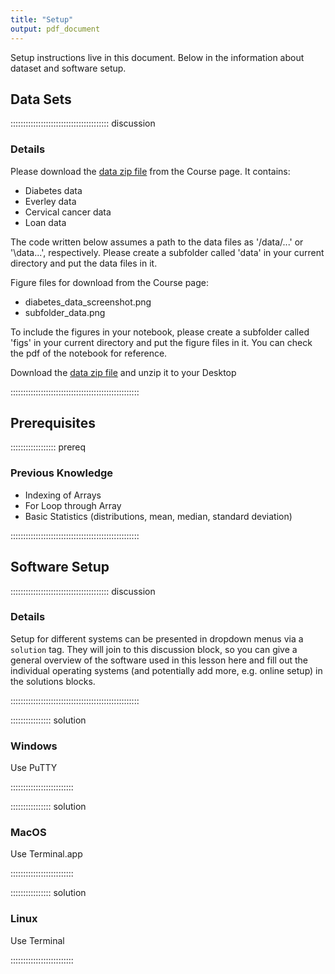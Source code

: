 ```yaml
---
title: "Setup"
output: pdf_document
---
```


Setup instructions live in this document. Below in the information about dataset and software setup.

## Data Sets

::::::::::::::::::::::::::::::::::::::: discussion

### Details

Please download the [data zip file]() from the Course page. It contains:

- Diabetes data
- Everley data
- Cervical cancer data
- Loan data

The code written below assumes a path to the data files as '/data/...' or '\data\...', respectively. Please create a subfolder called 'data' in your current directory and put the data files in it. 

Figure files for download from the Course page:

- diabetes_data_screenshot.png
- subfolder_data.png

To include the figures in your notebook, please create a subfolder called 'figs' in your current directory and put the figure files in it. You can check the pdf of the notebook for reference. 


Download the [data zip file](data/data.zip) and unzip it to your Desktop

:::::::::::::::::::::::::::::::::::::::::::::::::::

## Prerequisites

:::::::::::::::::: prereq 

### Previous Knowledge

- Indexing of Arrays
- For Loop through Array
- Basic Statistics (distributions, mean, median, standard deviation)

:::::::::::::::::::::::::::::::::::::::::::::::::::

## Software Setup

::::::::::::::::::::::::::::::::::::::: discussion

### Details

Setup for different systems can be presented in dropdown menus via a `solution`
tag. They will join to this discussion block, so you can give a general overview
of the software used in this lesson here and fill out the individual operating
systems (and potentially add more, e.g. online setup) in the solutions blocks.

:::::::::::::::::::::::::::::::::::::::::::::::::::

:::::::::::::::: solution

### Windows

Use PuTTY

:::::::::::::::::::::::::

:::::::::::::::: solution

### MacOS

Use Terminal.app

:::::::::::::::::::::::::


:::::::::::::::: solution

### Linux

Use Terminal

:::::::::::::::::::::::::

